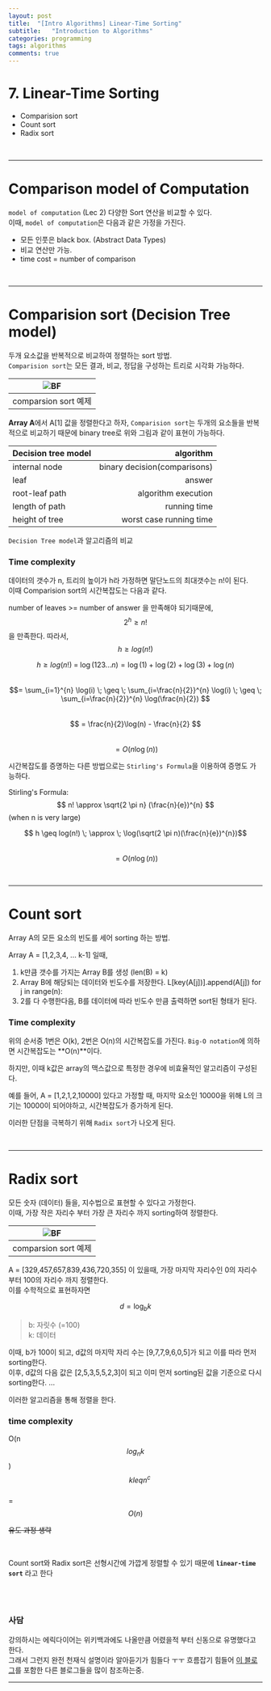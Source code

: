 ```yaml
---
layout: post
title:  "[Intro Algorithms] Linear-Time Sorting"
subtitle:   "Introduction to Algorithms"
categories: programming
tags: algorithms
comments: true
---
```


# 7. Linear-Time Sorting
- Comparision sort
- Count sort
- Radix sort

<br/>

---

# Comparison model of Computation
`model of computation` (Lec 2) 다양한 Sort 연산을 비교할 수 있다.  
이때, `model of computation`은 다음과 같은 가정을 가진다.
- 모든 인풋은 black box. (Abstract Data Types)
- 비교 연산만 가능.
- time cost = number of comparison 

<br/>

---

# Comparision sort (Decision Tree model)
두개 요소값을 반복적으로 비교하여 정렬하는 sort 방법.   
`Comparision sort`는 모든 결과, 비교, 정답을 구성하는 트리로 시각화 가능하다.

|![BF](https://swha0105.github.io/assets/intro_algorithm/image/lec_7_comparision_sort.png)   
|:--:| 
| comparsion sort 예제 |

**Array A**에서 A[1] 값을 정렬한다고 하자, `Comparision sort`는 두개의 요소들을 반복적으로 비교하기 때문에 binary tree로 위와 그림과 같이 표현이 가능하다.  

<!-- |  | Ridge | Lasso |
|---|:---:|---:|
| 변수(feature)선택 유무 | X | O |
| Analytic solution | O | X |
| 좋은 예측성능 | 변수 간 상관관계 많을 때  | 변수 간 상관관계 적을 때 | -->


| **Decision tree model** | **algorithm** |
|---|---:|
| internal node |  binary decision(comparisons) |
| leaf  |  answer |
| root-leaf path  |  algorithm execution |
| length of path  |  running time |
| height of tree  |  worst case running time |

`Decision Tree model`과 알고리즘의 비교

### Time complexity
데이터의 갯수가 n, 트리의 높이가 h라 가정하면 말단노드의 최대갯수는 n!이 된다.  
이때 Comparision sort의 시간복잡도는 다음과 같다.  

number of leaves >= number of answer 을 만족해야 되기때문에,  
$$2^{h} \geq n! $$ 을 만족한다. 따라서, $$h \geq log(n!)$$

$$h \geq log(n!) \; = \; \log(1 2 3 ... n) = \log(1) + \log(2) + \log(3) + \log(n)$$  
$$= \sum_{i=1}^{n} \log(i)
\; \geq \; \sum_{i=\frac{n}{2}}^{n} \log(i)
\; \geq \; \sum_{i=\frac{n}{2}}^{n} \log(\frac{n}{2}) $$   
$$ = \frac{n}{2}\log(n) - \frac{n}{2} $$   
$$= O(n \log(n))$$

시간복잡도를 증명하는 다른 방법으로는 `Stirling's Formula`을 이용하여 증명도 가능하다.

Stirling's Formula: $$ n! \approx \sqrt{2 \pi n} (\frac{n}{e})^{n} $$ (when n is very large)

$$ h \geq log(n!) \; \approx \; \log(\sqrt(2 \pi n)(\frac{n}{e})^{n})$$  
$$ = O(n \log(n))$$

<br/>

---

# Count sort
Array A의 모든 요소의 빈도를 세어 sorting 하는 방법.

Array A = [1,2,3,4, ... k-1] 일때,
1. k만큼 갯수를 가지는 Array B를 생성 (len(B) = k)
2. Array B에 해당되는 데이터와 빈도수를 저장한다. L[key(A[j])].append(A[j]) for j in range(n):
3. 2를 다 수행한다음, B를 데이터에 따라 빈도수 만큼 출력하면 sort된 형태가 된다. 

### Time complexity
위의 순서중 1번은 O(k), 2번은 O(n)의 시간복잡도를 가진다.
`Big-O notation`에 의하면 시간복잡도는 **O(n)**이다.    
  
하지만, 이때 k값은 array의 맥스값으로 특정한 경우에 비효율적인 알고리즘이 구성된다.  

예를 들어, A = [1,2,1,2,10000] 있다고 가정할 때, 마지막 요소인 10000을 위해 L의 크기는 10000이 되어야하고, 시간복잡도가 증가하게 된다.  
  
이러한 단점을 극복하기 위해 `Radix sort`가 나오게 된다.

<br>

---

# Radix sort
모든 숫자 (데이터) 들을, 지수법으로 표현할 수 있다고 가정한다.  
이때, 가장 작은 자리수 부터 가장 큰 자리수 까지 sorting하여 정렬한다. 

|![BF](https://swha0105.github.io/assets/intro_algorithm/image/lec_7_radix_sort.png)   
|:--:| 
| comparsion sort 예제 |

A = [329,457,657,839,436,720,355] 이 있을때, 가장 마지막 자리수인 0의 자리수 부터 100의 자리수 까지 정렬한다.  
이를 수학적으로 표현하자면

$$ d = \log_{b}k$$
> b: 자릿수 (=100)  
> k: 데이터 

이때, b가 100이 되고, d값의 마지막 자리 수는 [9,7,7,9,6,0,5]가 되고 이를 따라 먼저 sorting한다.  
이후, d값의 다음 값은 [2,5,3,5,5,2,3]이 되고 이미 먼저 sorting된 값을 기준으로 다시 sorting한다.
...

이러한 알고리즘을 통해 정렬을 한다.

### time complexity 

O(n $$log_{n}k$$) $$ \quad k leq n^{c}$$  
= $$O(n)$$

~~유도 과정 생략~~

<br/>

Count sort와 Radix sort은 선형시간에 가깝게 정렬할 수 있기 때문에 **`linear-time sort`** 라고 한다

<br/>
<br/>

### 사담
강의하시는 에릭다이어는 위키백과에도 나올만큼 어렸을적 부터 신동으로 유명했다고 한다.  
그래서 그런지 완전 천재식 설명이라 알아듣기가 힘들다 ㅜㅜ 흐름잡기 힘들어 [이 블로그](https://ratsgo.github.io/data%20structure&algorithm/2017/10/16/countingsort/)를 포함한 다른 블로그들을 많이 참조하는중.

---
<script>
MathJax.Hub.Queue(["Typeset",MathJax.Hub]);
</script>


<script>
MathJax = {
  tex: {
    inlineMath: [['$', '$'], ['\\(', '\\)']]
  },
  svg: {
    fontCache: 'global'
  }
};
</script>
<script type="text/javascript" id="MathJax-script" async
  src="https://cdn.jsdelivr.net/npm/mathjax@3/es5/tex-svg.js">
</script>
